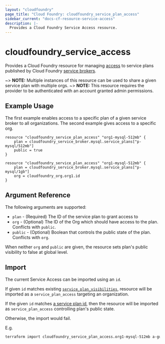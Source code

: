 ```yaml
---
layout: "cloudfoundry"
page_title: "Cloud Foundry: cloudfoundry_service_plan_access"
sidebar_current: "docs-cf-resource-service-access"
description: |-
  Provides a Cloud Foundry Service Access resource.
---
```


# cloudfoundry_service_access

Provides a Cloud Foundry resource for managing [access](https://docs.cloudfoundry.org/services/access-control.html)
to service plans published by Cloud Foundry [service brokers](https://docs.cloudfoundry.org/services/).

~> **NOTE:** Multiple instances of this resource can be used to share a given service plan with multiple orgs.
~> **NOTE:** This resource requires the provider to be authenticated with an account granted admin permissions.

## Example Usage

The first example enables access to a specific plan of a given service broker to all organizations.
The second example gives access to a specific org.

```hcl
resource "cloudfoundry_service_plan_access" "org1-mysql-512mb" {
    plan = cloudfoundry_service_broker.mysql.service_plans["p-mysql/512mb"]
    public = true
}

resource "cloudfoundry_service_plan_access" "org1-mysql-512mb" {
    plan = cloudfoundry_service_broker.mysql.service_plans["p-mysql/1gb"]
    org = cloudfoundry_org.org1.id
}
```

## Argument Reference

The following arguments are supported:

* `plan` - (Required) The ID of the service plan to grant access to
* `org` - (Optional) The ID of the Org which should have access to the plan. Conflicts with `public`.
* `public` - (Optional) Boolean that controls the public state of the plan. Conflicts with `org`.

When neither `org` and `public` are given, the resource sets plan's public visibility to false at global level.

## Import

The current Service Access can be imported using an `id`.

If given `id` matches existing [`service_plan_visibilities`](https://apidocs.cloudfoundry.org/280/service_plan_visibilities/list_all_service_plan_visibilities.html),
resource will be imported as a `service_plan_access` targeting an organization.

If the given `id` matches [a service plan id](http://apidocs.cloudfoundry.org/280/service_plans/updating_a_service_plan.html),
then the resource will be imported as `service_plan_access` controlling plan's public state.

Otherwise, the import would fail.

E.g.

```bash
terraform import cloudfoundry_service_plan_access.org1-mysql-512mb a-guid
```
